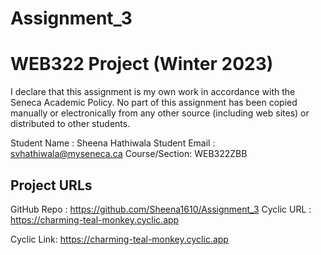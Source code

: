 # Assignment_3

# WEB322 Project (Winter 2023)

I declare that this assignment is my own work in accordance with the Seneca Academic Policy.
No part of this assignment has been copied manually or electronically from any other source
(including web sites) or distributed to other students.

Student Name  : Sheena Hathiwala
Student Email : svhathiwala@myseneca.ca
Course/Section: WEB322ZBB

## Project URLs
GitHub Repo   : https://github.com/Sheena1610/Assignment_3
Cyclic URL    : https://charming-teal-monkey.cyclic.app

Cyclic Link: https://charming-teal-monkey.cyclic.app

